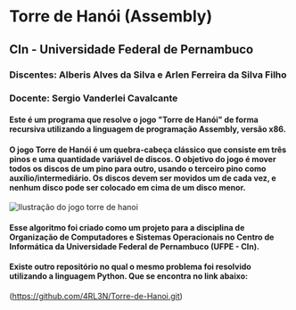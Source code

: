 # Torre de Hanói (Assembly)
## CIn - Universidade Federal de Pernambuco
### Discentes: Alberis Alves da Silva e Arlen Ferreira da Silva Filho
### Docente: Sergio Vanderlei Cavalcante
#### Este é um programa que resolve o jogo "Torre de Hanói" de forma recursiva utilizando a linguagem de programação Assembly, versão x86.
#### O jogo Torre de Hanói é um quebra-cabeça clássico que consiste em três pinos e uma quantidade variável de discos. O objetivo do jogo é mover todos os discos de um pino para outro, usando o terceiro pino como auxílio/intermediário. Os discos devem ser movidos um de cada vez, e nenhum disco pode ser colocado em cima de um disco menor.
![Ilustração do jogo torre de hanoi](https://cdn.kastatic.org/ka-perseus-images/5b5fb2670c9a185b2666637461e40c805fcc9ea5.png)
#### Esse algoritmo foi criado como um projeto para a disciplina de Organização de Computadores e Sistemas Operacionais no Centro de Informática da Universidade Federal de Pernambuco (UFPE - CIn).
#### Existe outro repositório no qual o mesmo problema foi resolvido utilizando a linguagem Python. Que se encontra no link abaixo:
(https://github.com/4RL3N/Torre-de-Hanoi.git)